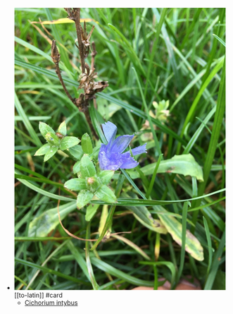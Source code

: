 - ![small_id.jpg](../assets/small_id_1667337560177_0.jpg) [[to-latin]] #card
	- [Cichorium intybus](https://www.inaturalist.org/observations/140773309)